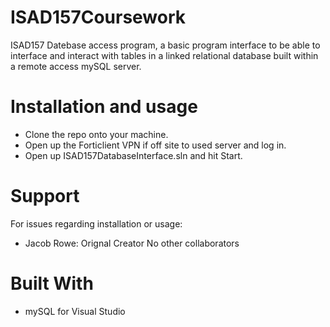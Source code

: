 # ISAD157Coursework
ISAD157 Datebase access program, a basic program interface to be able to interface and interact with tables in a linked 
relational database built within a remote access mySQL server.


# Installation and usage
- Clone the repo onto your machine.
- Open up the Forticlient VPN if off site to used server and log in.
- Open up ISAD157DatabaseInterface.sln and hit Start.

# Support
For issues regarding installation or usage: 
- Jacob Rowe: Orignal Creator
No other collaborators

# Built With
- mySQL for Visual Studio
